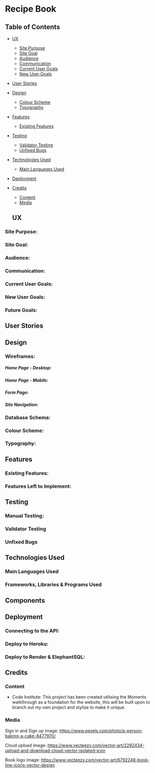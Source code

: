 # Recipe Book

## Table of Contents
+ [UX](#ux "UX")
  + [Site Purpose](#site-purpose "Site Purpose")
  + [Site Goal](#site-goal "Site Goal")
  + [Audience](#audience "Audience")
  + [Communication](#communication "Communication")
  + [Current User Goals](#current-user-goals "Current User Goals")
  + [New User Goals](#new-user-goals "New User Goals")
+ [User Stories](#user-stories "User Stories")
+ [Design](#design "Design")
  + [Colour Scheme](#colour-scheme "Colour Scheme")
  + [Typography](#typography "Typography")
+ [Features](#features "Features")
  + [Existing Features](#existing-features "Existing Features")
+ [Testing](#testing "Testing")
  + [Validator Testing](#validator-testing "Validator Testing")
  + [Unfixed Bugs](#unfixed-bugs "Unfixed Bugs")
+ [Technologies Used](#technologies-used "Technologies Used")
  + [Main Languages Used](#main-languages-used "Main Languages Used")
+ [Deployment](#deployment "Deployment")
+ [Credits](#credits "Credits")
  + [Content](#content "Content")
  + [Media](#media "Media")
  
  ## UX

### Site Purpose:


### Site Goal:


### Audience:


### Communication:


### Current User Goals:


### New User Goals:


### Future Goals:


## User Stories


## Design

### Wireframes:

##### Home Page - Desktop: 


##### Home Page - Mobile: 


##### Form Page:


##### Site Navigation:


### Database Schema:


### Colour Scheme:



### Typography:


## Features

### Existing Features:


### Features Left to Implement:


## Testing

### Manual Testing:


### Validator Testing


### Unfixed Bugs


## Technologies Used
### Main Languages Used


### Frameworks, Libraries & Programs Used


## Components


## Deployment


### Connecting to the API:


### Deploy to Heroku:


### Deploy to Render & ElephantSQL:


## Credits

### Content
- Code Institute: This project has been created utilising the Moments walkthrough as a foundation for the website, this will be built upon to branch out my own project and stylize to make it unique.

### Media

Sign in and Sign up image: https://www.pexels.com/photo/a-person-baking-a-cake-8477970/

Cloud upload image: https://www.vecteezy.com/vector-art/2292434-upload-and-download-cloud-vector-isolated-icon

Book logo image: https://www.vecteezy.com/vector-art/6792248-book-line-icons-vector-design
